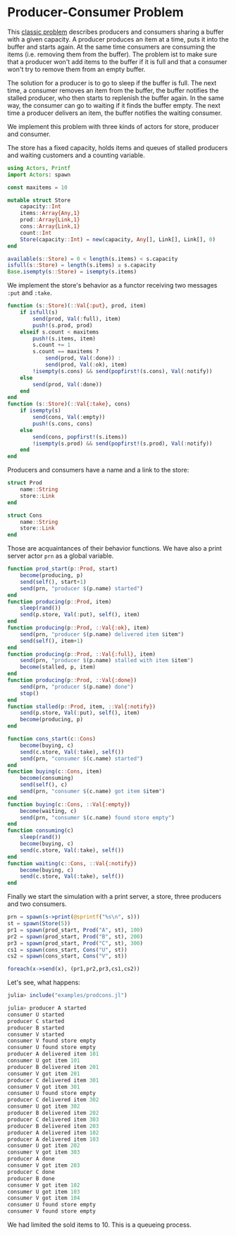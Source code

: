 # Producer-Consumer Problem

This [classic problem](https://en.wikipedia.org/wiki/Producer–consumer_problem) describes producers and consumers sharing a buffer with a given capacity. A producer produces an item at a time, puts it into the buffer and starts again. At the same time consumers are consuming the items (i.e. removing them from the buffer). The problem ist to make sure that a producer won't add items to the buffer if it is full and that a consumer won't try to remove them from an empty buffer. 

The solution for a producer is to go to sleep if the buffer is full. The next time, a consumer removes an item from the buffer, the buffer notifies the stalled producer, who then starts to replenish the buffer again. In the same way, the consumer can go to waiting if it finds the buffer empty. The next time a producer delivers an item, the buffer notifies the waiting consumer.

We implement this problem with three kinds of actors for store, producer and consumer.

The store has a fixed capacity, holds items and queues of stalled producers and waiting customers and a counting variable.

```julia
using Actors, Printf
import Actors: spawn

const maxitems = 10

mutable struct Store
    capacity::Int
    items::Array{Any,1}
    prod::Array{Link,1}
    cons::Array{Link,1}
    count::Int
    Store(capacity::Int) = new(capacity, Any[], Link[], Link[], 0)
end

available(s::Store) = 0 < length(s.items) < s.capacity
isfull(s::Store) = length(s.items) ≥ s.capacity
Base.isempty(s::Store) = isempty(s.items)
```

We implement the store's behavior as a functor receiving two messages `:put` and `:take`.

```julia
function (s::Store)(::Val{:put}, prod, item)
    if isfull(s)
        send(prod, Val(:full), item)
        push!(s.prod, prod)
    elseif s.count < maxitems
        push!(s.items, item)
        s.count += 1
        s.count == maxitems ?
            send(prod, Val(:done)) :
            send(prod, Val(:ok), item)
        !isempty(s.cons) && send(popfirst!(s.cons), Val(:notify))
    else
        send(prod, Val(:done))
    end
end
function (s::Store)(::Val{:take}, cons)
    if isempty(s)
        send(cons, Val(:empty))
        push!(s.cons, cons)
    else
        send(cons, popfirst!(s.items))
        !isempty(s.prod) && send(popfirst!(s.prod), Val(:notify))
    end
end
```

Producers and consumers have a name and a link to the store:

```julia
struct Prod
    name::String
    store::Link
end

struct Cons
    name::String
    store::Link
end
```

Those are acquaintances of their behavior functions. We have also a print server actor `prn` as a global variable.

```julia
function prod_start(p::Prod, start)
    become(producing, p)
    send(self(), start+1)
    send(prn, "producer $(p.name) started")
end
function producing(p::Prod, item)
    sleep(rand())
    send(p.store, Val(:put), self(), item)
end
function producing(p::Prod, ::Val{:ok}, item)
    send(prn, "producer $(p.name) delivered item $item")
    send(self(), item+1)
end
function producing(p::Prod, ::Val{:full}, item)
    send(prn, "producer $(p.name) stalled with item $item")
    become(stalled, p, item)
end
function producing(p::Prod, ::Val{:done})
    send(prn, "producer $(p.name) done")
    stop()
end
function stalled(p::Prod, item, ::Val{:notify})
    send(p.store, Val(:put), self(), item)
    become(producing, p)
end

function cons_start(c::Cons)
    become(buying, c)
    send(c.store, Val(:take), self())
    send(prn, "consumer $(c.name) started")
end
function buying(c::Cons, item)
    become(consuming)
    send(self(), c)
    send(prn, "consumer $(c.name) got item $item")
end
function buying(c::Cons, ::Val{:empty})
    become(waiting, c)
    send(prn, "consumer $(c.name) found store empty")
end
function consuming(c)
    sleep(rand())
    become(buying, c)
    send(c.store, Val(:take), self())
end
function waiting(c::Cons, ::Val{:notify})
    become(buying, c)
    send(c.store, Val(:take), self())
end
```

Finally we start the simulation with a print server, a store, three producers and two consumers.

```julia
prn = spawn(s->print(@sprintf("%s\n", s)))
st = spawn(Store(5))
pr1 = spawn(prod_start, Prod("A", st), 100)
pr2 = spawn(prod_start, Prod("B", st), 200)
pr3 = spawn(prod_start, Prod("C", st), 300)
cs1 = spawn(cons_start, Cons("U", st))
cs2 = spawn(cons_start, Cons("V", st))

foreach(x->send(x), (pr1,pr2,pr3,cs1,cs2))
```

Let's see, what happens:

```julia
julia> include("examples/prodcons.jl")

julia> producer A started
consumer U started
producer C started
producer B started
consumer V started
consumer V found store empty
consumer U found store empty
producer A delivered item 101
consumer U got item 101
producer B delivered item 201
consumer V got item 201
producer C delivered item 301
consumer V got item 301
consumer U found store empty
producer C delivered item 302
consumer U got item 302
producer B delivered item 202
producer C delivered item 303
producer B delivered item 203
producer A delivered item 102
producer A delivered item 103
consumer U got item 202
consumer V got item 303
producer A done
consumer V got item 203
producer C done
producer B done
consumer V got item 102
consumer U got item 103
consumer V got item 104
consumer U found store empty
consumer V found store empty
```

We had limited the sold items to 10. This is a queueing process.
